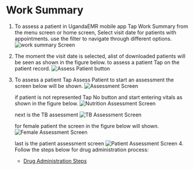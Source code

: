 # Work Summary

1. To assess a patient in UgandaEMR mobile app Tap Work Summary from the menu screen or home screen, Select visit date for patients with appointments. use the filter to navigate through different options. ![work summary Screen](assets/img15.jpg)
2. The moment the visit date is selected, alist of downloaded patients will be seen as shown in the figure below. to assess a patient Tap on the patient record. ![Assess Patient button](.gitbook/assets/img16.jpg)
3. To assess a patient Tap Assess Patient to start an assessment the screen below will be shown. ![Assessment Screen](.gitbook/assets/img2.jpg)

   if patient is not represented Tap No button and start entering vitals as shown in the figure below. ![Nutrition Assessment Screen](.gitbook/assets/nutrition.jpg)

   next is the TB assessment ![TB Assessment Screen](assets/tb.jpg)

   for female patient the screen in the figure below will shown. ![Female Assessment Screen](.gitbook/assets/female.jpg)

   last is the patient assessment screen ![Patient Assessment Screen](.gitbook/assets/patient.jpg) 4. Follow the steps below for drug administration process:

   * [Drug Administration Steps](drug-administration.md) 


